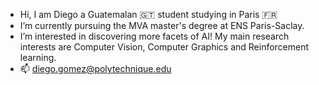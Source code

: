 - Hi, I am Diego a Guatemalan 🇬🇹 student studying in Paris 🇫🇷 
- I’m currently pursuing the MVA master's degree at ENS Paris-Saclay.
- I’m interested in discovering more facets of AI! My main research interests are Computer Vision, Computer Graphics and Reinforcement learning.
- 📫 diego.gomez@polytechnique.edu

<!---
diego1401/diego1401 is a ✨ special ✨ repository because its `README.md` (this file) appears on your GitHub profile.
You can click the Preview link to take a look at your changes.
--->
